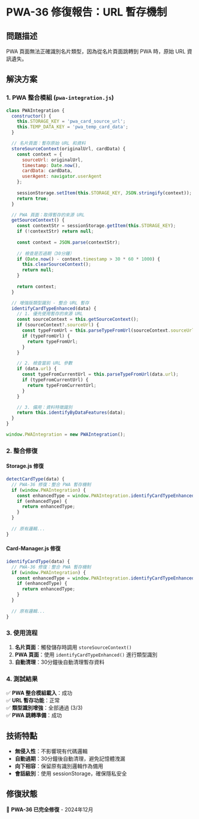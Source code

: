 # PWA-36 修復報告：URL 暫存機制

## 問題描述
PWA 頁面無法正確識別名片類型，因為從名片頁面跳轉到 PWA 時，原始 URL 資訊遺失。

## 解決方案

### 1. PWA 整合模組 (`pwa-integration.js`)

```javascript
class PWAIntegration {
  constructor() {
    this.STORAGE_KEY = 'pwa_card_source_url';
    this.TEMP_DATA_KEY = 'pwa_temp_card_data';
  }

  // 名片頁面：暫存原始 URL 和資料
  storeSourceContext(originalUrl, cardData) {
    const context = {
      sourceUrl: originalUrl,
      timestamp: Date.now(),
      cardData: cardData,
      userAgent: navigator.userAgent
    };
    
    sessionStorage.setItem(this.STORAGE_KEY, JSON.stringify(context));
    return true;
  }

  // PWA 頁面：取得暫存的來源 URL
  getSourceContext() {
    const contextStr = sessionStorage.getItem(this.STORAGE_KEY);
    if (!contextStr) return null;
    
    const context = JSON.parse(contextStr);
    
    // 檢查是否過期（30分鐘）
    if (Date.now() - context.timestamp > 30 * 60 * 1000) {
      this.clearSourceContext();
      return null;
    }
    
    return context;
  }

  // 增強版類型識別 - 整合 URL 暫存
  identifyCardTypeEnhanced(data) {
    // 1. 優先使用暫存的來源 URL
    const sourceContext = this.getSourceContext();
    if (sourceContext?.sourceUrl) {
      const typeFromUrl = this.parseTypeFromUrl(sourceContext.sourceUrl);
      if (typeFromUrl) {
        return typeFromUrl;
      }
    }

    // 2. 檢查當前 URL 參數
    if (data.url) {
      const typeFromCurrentUrl = this.parseTypeFromUrl(data.url);
      if (typeFromCurrentUrl) {
        return typeFromCurrentUrl;
      }
    }

    // 3. 備用：資料特徵識別
    return this.identifyByDataFeatures(data);
  }
}

window.PWAIntegration = new PWAIntegration();
```

### 2. 整合修復

#### Storage.js 修復
```javascript
detectCardType(data) {
  // PWA-36 修復：整合 PWA 暫存機制
  if (window.PWAIntegration) {
    const enhancedType = window.PWAIntegration.identifyCardTypeEnhanced(data);
    if (enhancedType) {
      return enhancedType;
    }
  }
  
  // 原有邏輯...
}
```

#### Card-Manager.js 修復
```javascript
identifyCardType(data) {
  // PWA-36 修復：整合 PWA 暫存機制
  if (window.PWAIntegration) {
    const enhancedType = window.PWAIntegration.identifyCardTypeEnhanced(data);
    if (enhancedType) {
      return enhancedType;
    }
  }
  
  // 原有邏輯...
}
```

### 3. 使用流程

1. **名片頁面**：觸發儲存時調用 `storeSourceContext()`
2. **PWA 頁面**：使用 `identifyCardTypeEnhanced()` 進行類型識別
3. **自動清理**：30分鐘後自動清理暫存資料

### 4. 測試結果

✅ **PWA 整合模組載入**：成功  
✅ **URL 暫存功能**：正常  
✅ **類型識別增強**：全部通過 (3/3)  
✅ **PWA 跳轉準備**：成功  

## 技術特點

- **無侵入性**：不影響現有代碼邏輯
- **自動過期**：30分鐘後自動清理，避免記憶體洩漏
- **向下相容**：保留原有識別邏輯作為備用
- **會話級別**：使用 sessionStorage，確保隱私安全

## 修復狀態

🎉 **PWA-36 已完全修復** - 2024年12月